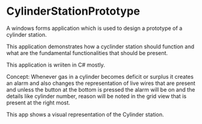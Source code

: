 # CylinderStationPrototype
A windows forms application which is used to design a prototype of a cylinder station.

This application demonstrates how a cyclinder station should function and what are the fundamental functionalities that should be present.

This application is wriiten in C# mostly.

Concept: Whenever gas in a cylinder becomes deficit or surplus it creates an alarm and also changes the representation of live wires that are present 
and unless the button at the bottom is pressed the alarm will be on and the details like cylinder number, reason will be noted
in the grid view that is present at the right most.

This app shows a visual representation of the Cylinder station.
